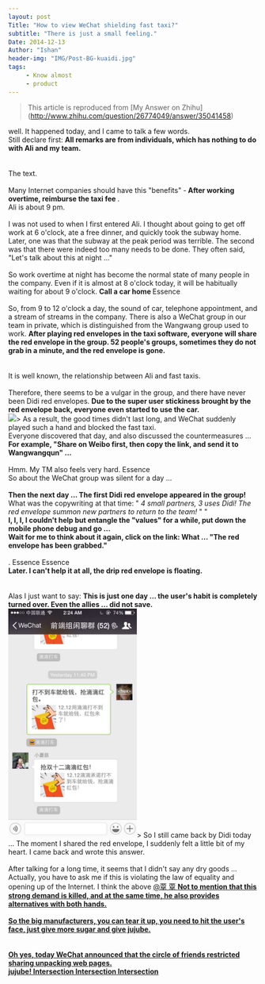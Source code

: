 ```yaml
---
layout: post
Title: "How to view WeChat shielding fast taxi?"
subtitle: "There is just a small feeling."
Date: 2014-12-13
Author: "Ishan"
header-img: "IMG/Post-BG-kuaidi.jpg"
tags:
     - Know almost
     - product
---
```


> This article is reproduced from [My Answer on Zhihu] (http://www.zhihu.com/question/26774049/answer/35041458)


<div>
     well. It happened today, and I came to talk a few words.
     <br> Still declare first: <b> All remarks are from individuals, which has nothing to do with Ali and my team. </b>
     <br>
     <br>
     <br> The text.
     <br>
     <br> Many Internet companies should have this "benefits" -<b> After working overtime, reimburse the taxi fee </b>.
     <br> Ali is about 9 pm.
     <br>
     <br> I was not used to when I first entered Ali. I thought about going to get off work at 6 o'clock, ate a free dinner, and quickly took the subway home.
     <br> Later, one was that the subway at the peak period was terrible. The second was that there were indeed too many needs to be done. They often said, "Let's talk about this at night ..."
     <br>
     <br> So work overtime at night has become the normal state of many people in the company. Even if it is almost at 8 o'clock today, it will be habitually waiting for about 9 o'clock. <b> Call a car home </b> Essence
     <br>
     <br> So, from 9 to 12 o'clock a day, the sound of car, telephone appointment, and a stream of streams in the company. There is also a WeChat group in our team in private, which is distinguished from the Wangwang group used to work. <b> After playing red envelopes in the taxi software, everyone will share the red envelope in the group. 52 people's groups, sometimes they do not grab in a minute, and the red envelope is gone. </b>
     <br>
     <br>
     <br> It is well known, the relationship between Ali and fast taxis.
     <br>
     <br> Therefore, there seems to be a vulgar in the group, and there have never been Didi red envelopes. <b> Due to the super user stickiness brought by the red envelope back, everyone even started to use the car. </b>
     <br>
     <img class = "shadow" src = "/img/in-post/post-kuaidi -jpg" width = "260">>
     As a result, the good times didn't last long, and WeChat suddenly played such a hand and blocked the fast taxi.
     <br> Everyone discovered that day, and also discussed the countermeasures ... <b> For example, "Share on Weibo first, then copy the link, and send it to Wangwangqun" ... </b>
     <br>
     <br> Hmm. My TM also feels very hard. Essence
     <br> So about the WeChat group was silent for a day ...
     <br>
     <br> <b> Then the next day ... The first Didi red envelope appeared in the group! </b> What was the copywriting at that time: "<i> 4 small partners, 3 uses Didi! The red envelope summon new partners to return to the team! </i>" "
     <br> <b> I, I, I, I couldn't help but entangle the "values" for a while, put down the mobile phone debug and go ... </b>
     <br> <b> Wait for me to think about it again, click on the link: What ... "The red envelope has been grabbed." </b>
     <br>
     <br>. Essence Essence
     <br> <b> Later. </b> <b> I can't help it at all, the drip red envelope is floating. </b>
     <br>
     <br>
     <br> Alas I just want to say: <b> This is just one day ... the user's habit is completely turned over. Even the allies ... did not save. </b>
     <br>
     <img class = "shadow" src = "/img/in-post/post-kuaidi-2.jpg" width = "260">>
     So I still came back by Didi today ... The moment I shared the red envelope, I suddenly felt a little bit of my heart. I came back and wrote this answer.
     <br>
     <br> After talking for a long time, it seems that I didn't say any dry goods ...
     <br> Actually, you have to ask me if this is violating the law of equality and opening up of the Internet. I think the above <a data-hash = "8F7D284bb1a97DEAA4533A6190206ECB" href = "http://www.zhihu.com/people/8F7D284bb1a97DEAA4533ECB" class = " Member_Mention "data-editable =" true "data-title ="@覃 Tommy "Data-TIP =" P $ B $ 8F7D284BB1A97DEAA4533A6190206ECB ">@覃 覃 </a> <A data-hash =" 43d639a3d763d3d3DAD945EC "href =" http: // www.zhihu.com/people/43d639A3D763DAD948E0BC4C645EEC "class =" You can choose by yourself.
     <br>
     <br> But about how to look at it, in fact, this time I am as an ordinary user ... I really feel: <b> "The sense of conscience and small justice is really weak in the face of strong needs" </b> <b " </b> <b> Not to mention that this strong demand is killed, and at the same time, he also provides alternatives with both hands. </b>
     <br>
     <br> <b> <u> So the big manufacturers, you can tear it up, you need to hit the user's face, just give more sugar and give jujube. </u> </b>
     <br>
     <br>
     <br> Oh yes, today WeChat announced that the circle of friends restricted sharing unpacking web pages.
     <br> <b> jujube! Intersection Intersection Intersection </b>
     <br>
     <br>
</div>
